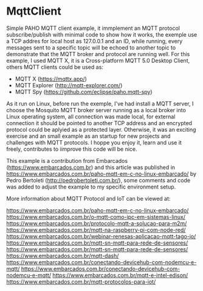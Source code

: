 # MqttClient

Simple PAHO MQTT client example, it immplement an MQTT protocol subscribe/publish
with minimal code to show how it works, the exemple use a TCP addres for local host as
127.0.0.1 and an ID, while running, every messages sent to a specific topic will be
echoed to another topic to demonstrate that the MQTT broker and protocol are running well.
For this example, I used MQTT X, it is a Cross-platform MQTT 5.0 Desktop Client, others MQTT
clients could be used as:

  * MQTT X        (https://mqttx.app/)
  * MQTT Explorer (http://mqtt-explorer.com/)
  * MQTT Spy      (https://github.com/eclipse/paho.mqtt-spy)

As it run on Linux, before run the exemple, I've had install a MQTT server, I choose the
Mosquito MQTT broker server running as a local broker into Linux operating system, all
connection was made local, for external connection it should be pointed to another TCP
address and an encrypted protocol could be aplyied as a protected layer. Otherwise, it was
an exciting exercise and an small example as an startup for new projects and challenges with
MQTT protocols. I hoppe you enjoy it, learn and use it freely, contributes to iimprove this
code will be nice.

This example is a contribution from Embarcados (https://www.embarcados.com.br) and this article was published in https://www.embarcados.com.br/paho-mqtt-em-c-no-linux-embarcado/ by Pedro Bertoleti (http://pedrobertoleti.com.br/), some comments and code was added to adjust the example to my specific environment setup.


More information about MQTT Protocol and IoT can be viewed at:

https://www.embarcados.com.br/paho-mqtt-em-c-no-linux-embarcado/
https://www.embarcados.com.br/o-mqtt-como-ipc-em-sistemas-linux/
https://www.embarcados.com.br/protocolo-mqtt-a-solucao-para-m2m/
https://www.embarcados.com.br/mqtt-na-raspberry-pi-com-node-red/
https://www.embarcados.com.br/webinar-renesas-aplicacao-mqtt-tago-io/
https://www.embarcados.com.br/mqtt-sn-mqtt-para-rede-de-sensores/
https://www.embarcados.com.br/mqtt-sn-mqtt-para-rede-de-sensores/
https://www.embarcados.com.br/mqtt-dash/
https://www.embarcados.com.br/conectando-devicehub-com-nodemcu-e-mqtt/
https://www.embarcados.com.br/conectando-devicehub-com-nodemcu-e-mqtt/
https://www.embarcados.com.br/mqtt-e-intel-edison/
https://www.embarcados.com.br/mqtt-protocolos-para-iot/
